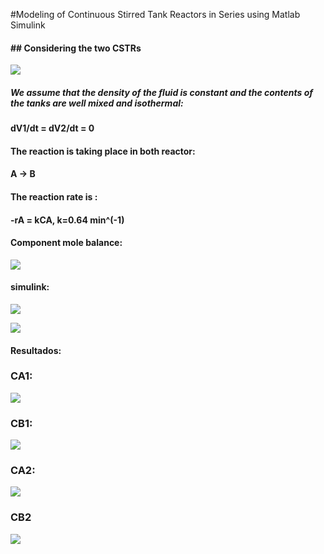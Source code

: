 #Modeling of Continuous Stirred Tank Reactors in Series using Matlab Simulink


#### ## Considering the two CSTRs
![](https://i.pinimg.com/originals/7f/60/d0/7f60d05390104d1f4c086d9fc54740ed.jpg)
##### We assume that the density of the fluid is constant and the contents of the tanks are well mixed and isothermal:
####  dV1/dt = dV2/dt = 0
#### The reaction is taking place in both reactor:
#### A -> B
#### The reaction rate is :
#### -rA = kCA,    k=0.64 min^(-1)


#### Component mole balance:

![](https://i.pinimg.com/564x/1d/f3/fc/1df3fc163c02cd18c498c8a6075a1c7a.jpg)

#### simulink:
![](https://i.pinimg.com/originals/be/61/ed/be61ed528ad25ad39f12fabd65490881.jpg)

![](https://i.pinimg.com/originals/0f/ac/05/0fac05a686ba70e51382b109dc6a0b7a.jpg)

#### Resultados: 
### CA1:
![](https://i.pinimg.com/originals/b8/17/0e/b8170edf90a3b216275432b52aeae4fe.jpg)
### CB1:
![](https://i.pinimg.com/originals/17/15/42/171542159ecc9414a2a4db3794b74910.jpg)
### CA2:
![](https://i.pinimg.com/originals/4a/70/e3/4a70e3bb91d461c723bf7fd87341dc44.jpg)
### CB2
![](https://i.pinimg.com/originals/6b/9f/ea/6b9feac9094d7f1f88801f4c53c4a328.jpg)
